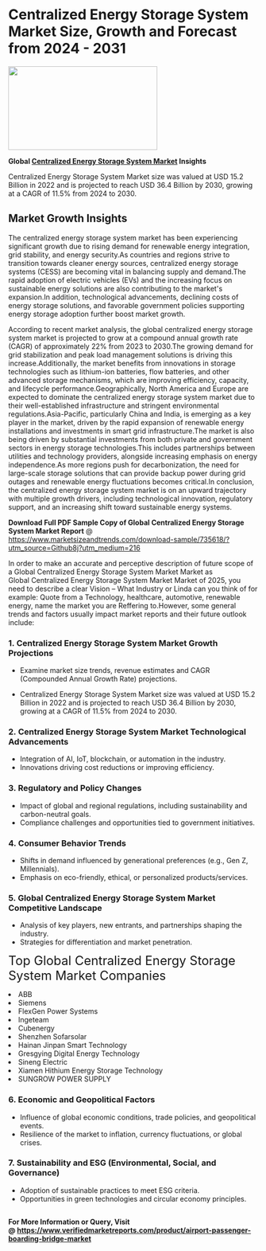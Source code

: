 <H1>Centralized Energy Storage System Market Size, Growth and Forecast from 2024 - 2031</H1><img class="aligncenter size-medium wp-image-584254" src="https://thirdeyenews.in/wp-content/uploads/2024/09/Global-Market-Research-300x168.jpeg" alt="" width="300" height="168" /><p><strong>Global&nbsp;<a href="https://www.marketsizeandtrends.com/download-sample/735618/?utm_source=Github8j?utm_medium=216">Centralized Energy Storage System Market</a> Insights</strong></p><p>Centralized Energy Storage System Market size was valued at USD 15.2 Billion in 2022 and is projected to reach USD 36.4 Billion by 2030, growing at a CAGR of 11.5% from 2024 to 2030.</p><p><h2>Market Growth Insights</h2> <p>The centralized energy storage system market has been experiencing significant growth due to rising demand for renewable energy integration, grid stability, and energy security.As countries and regions strive to transition towards cleaner energy sources, centralized energy storage systems (CESS) are becoming vital in balancing supply and demand.The rapid adoption of electric vehicles (EVs) and the increasing focus on sustainable energy solutions are also contributing to the market's expansion.In addition, technological advancements, declining costs of energy storage solutions, and favorable government policies supporting energy storage adoption further boost market growth.</p> <p>According to recent market analysis, the global centralized energy storage system market is projected to grow at a compound annual growth rate (CAGR) of approximately 22% from 2023 to 2030.The growing demand for grid stabilization and peak load management solutions is driving this increase.Additionally, the market benefits from innovations in storage technologies such as lithium-ion batteries, flow batteries, and other advanced storage mechanisms, which are improving efficiency, capacity, and lifecycle performance.Geographically, North America and Europe are expected to dominate the centralized energy storage system market due to their well-established infrastructure and stringent environmental regulations.Asia-Pacific, particularly China and India, is emerging as a key player in the market, driven by the rapid expansion of renewable energy installations and investments in smart grid infrastructure.The market is also being driven by substantial investments from both private and government sectors in energy storage technologies.This includes partnerships between utilities and technology providers, alongside increasing emphasis on energy independence.As more regions push for decarbonization, the need for large-scale storage solutions that can provide backup power during grid outages and renewable energy fluctuations becomes critical.In conclusion, the centralized energy storage system market is on an upward trajectory with multiple growth drivers, including technological innovation, regulatory support, and an increasing shift toward sustainable energy systems.</p> <p><span class=""><strong>Download Full PDF Sample Copy of Global Centralized Energy Storage System Market Report</strong> @ <a href="https://www.marketsizeandtrends.com/download-sample/735618/?utm_source=Github8j?utm_medium=216" target="_blank">https://www.marketsizeandtrends.com/download-sample/735618/?utm_source=Github8j?utm_medium=216</a></span></p><p>In order to make an accurate and perceptive description of future scope of a Global&nbsp;Centralized Energy Storage System Market Market as Global&nbsp;Centralized Energy Storage System Market Market of 2025, you need to describe a clear Vision &ndash; What Industry or Linda can you think of for example: Quote from a Technology, healthcare, automotive, renewable energy, name the market you are Reffering to.However, some general trends and factors usually impact market reports and their future outlook include:</p><h3>1.&nbsp;<strong>Centralized Energy Storage System Market Growth Projections</strong></h3><ul><li>Examine market size trends, revenue estimates and CAGR (Compounded Annual Growth Rate) projections.</li><li><p>Centralized Energy Storage System Market size was valued at USD 15.2 Billion in 2022 and is projected to reach USD 36.4 Billion by 2030, growing at a CAGR of 11.5% from 2024 to 2030.</p></li></ul><h3>2.&nbsp;<strong>Centralized Energy Storage System Market Technological Advancements</strong></h3><ul><li>Integration of AI, IoT, blockchain, or automation in the industry.</li><li>Innovations driving cost reductions or improving efficiency.</li></ul><h3>3.&nbsp;<strong>Regulatory and Policy Changes</strong></h3><ul><li>Impact of global and regional regulations, including sustainability and carbon-neutral goals.</li><li>Compliance challenges and opportunities tied to government initiatives.</li></ul><h3>4.&nbsp;<strong>Consumer Behavior Trends</strong></h3><ul><li>Shifts in demand influenced by generational preferences (e.g., Gen Z, Millennials).</li><li>Emphasis on eco-friendly, ethical, or personalized products/services.</li></ul><h3>5.&nbsp;<strong>Global Centralized Energy Storage System Market Competitive Landscape</strong></h3><ul><li>Analysis of key players, new entrants, and partnerships shaping the industry.</li><li>Strategies for differentiation and market penetration.</li></ul><p data-pm-slice="1 1 []"><span style="color: inherit; font-family: inherit; font-size: 25px;">Top Global Centralized Energy Storage System Market Companies</span></p><div class="" data-test-id=""><p><li>ABB</li><li> Siemens</li><li> FlexGen Power Systems</li><li> Ingeteam</li><li> Cubenergy</li><li> Shenzhen Sofarsolar</li><li> Hainan Jinpan Smart Technology</li><li> Gresgying Digital Energy Technology</li><li> Sineng Electric</li><li> Xiamen Hithium Energy Storage Technology</li><li> SUNGROW POWER SUPPLY</li></p></div><h3>6.&nbsp;<strong>Economic and Geopolitical Factors</strong></h3><ul><li>Influence of global economic conditions, trade policies, and geopolitical events.</li><li>Resilience of the market to inflation, currency fluctuations, or global crises.</li></ul><h3>7.&nbsp;<strong>Sustainability and ESG (Environmental, Social, and Governance)</strong></h3><ul><li>Adoption of sustainable practices to meet ESG criteria.</li><li>Opportunities in green technologies and circular economy principles.</li></ul><h2><strong style="font-size: 14px;">For More Information or Query, Visit @&nbsp;</strong><a style="background-color: #ffffff; font-size: 14px;" href="https://www.marketsizeandtrends.com/report/centralized-energy-storage-system-market/" target="_blank">https://www.verifiedmarketreports.com/product/airport-passenger-boarding-bridge-market</a></h2>